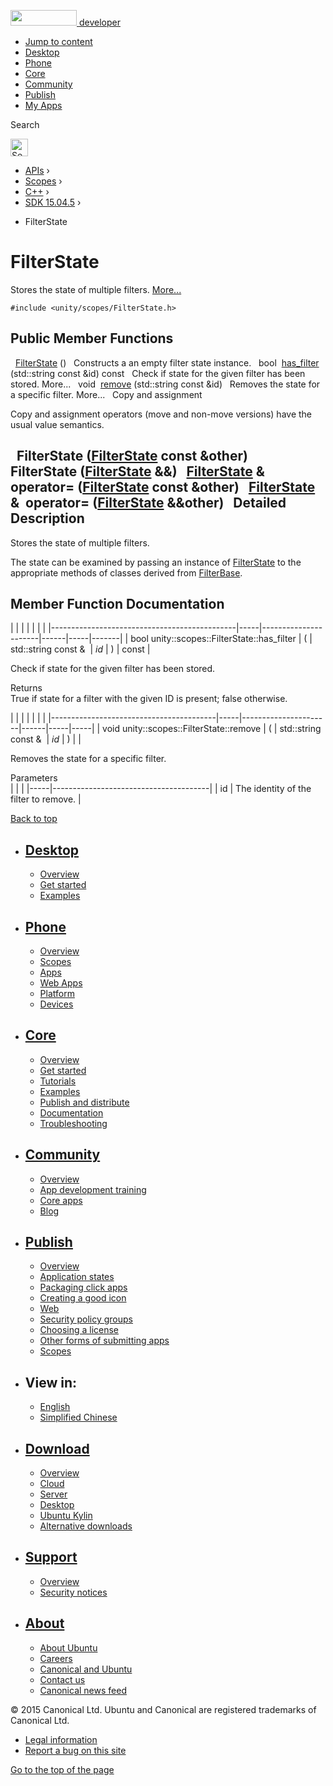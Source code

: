 <a href="https://developer.ubuntu.com/" class="logo-ubuntu"><img src="https://developer.ubuntu.com/assets/sites/ubuntu/latest/u/img/logos/logo-ubuntu-orange.svg" width="106" height="25" /> <span>developer</span></a>

-   [Jump to content](index.html#main-content)
-   [Desktop](https://developer.ubuntu.com/en/desktop/)
-   [Phone](https://developer.ubuntu.com/en/phone/)
-   [Core](https://developer.ubuntu.com/core)
-   [Community](https://developer.ubuntu.com/en/community/)
-   [Publish](https://developer.ubuntu.com/en/publish/)
-   [My Apps](https://myapps.developer.ubuntu.com/)

Search

<img src="https://developer.ubuntu.com/assets/sites/ubuntu/latest/u/img/search-white.svg" alt="Search" height="28" />

-   [APIs](../../../../index.html) ›
-   [Scopes](../../../index.html) ›
-   [C++](../../index.html) ›
-   [SDK 15.04.5](../index.html) ›

<!-- -->

-   FilterState

FilterState
===========

Stores the state of multiple filters. [More...](index.html#details)

`#include <unity/scopes/FilterState.h>`

<span id="pub-methods"></span> Public Member Functions
------------------------------------------------------

<span id="a766de68bf8b5c99774dcd2f2e7e2ed39" class="anchor"></span>  
<a href="index.html#a766de68bf8b5c99774dcd2f2e7e2ed39" class="el">FilterState</a> ()
 
Constructs a an empty filter state instance.
 
bool 
<a href="index.html#a7c624fcc70cf767fdb6d6dc54e8a5015" class="el">has_filter</a> (std::string const &id) const
 
Check if state for the given filter has been stored. More...
 
void 
<a href="index.html#a15c5759e79b6c75fcdd2cf802b6ffac2" class="el">remove</a> (std::string const &id)
 
Removes the state for a specific filter. More...
 
Copy and assignment

Copy and assignment operators (move and non-move versions) have the usual value semantics.

<span id="a0680e593c3b4383c11c01e3950eab393" class="anchor"></span>  
**FilterState** (<a href="index.html" class="el">FilterState</a> const &other)
 
<span id="a4b11a81ee8f40cf5b86269b9eec0de44" class="anchor"></span>  
**FilterState** (<a href="index.html" class="el">FilterState</a> &&)
 
<span id="ae6a5679d3e2c8a202648bd66431071e1" class="anchor"></span> <a href="index.html" class="el">FilterState</a> & 
**operator=** (<a href="index.html" class="el">FilterState</a> const &other)
 
<span id="ae05c001c976bf55c0bada0de16760933" class="anchor"></span> <a href="index.html" class="el">FilterState</a> & 
**operator=** (<a href="index.html" class="el">FilterState</a> &&other)
 
<span id="details"></span>
Detailed Description
--------------------

Stores the state of multiple filters.

The state can be examined by passing an instance of <a href="index.html" class="el" title="Stores the state of multiple filters. ">FilterState</a> to the appropriate methods of classes derived from <a href="../unity.scopes.FilterBase/index.html" class="el" title="Base class for all implementations of filters. ">FilterBase</a>.

Member Function Documentation
-----------------------------

<span id="a7c624fcc70cf767fdb6d6dc54e8a5015" class="anchor"></span>
|                                              |     |                      |      |     |       |
|----------------------------------------------|-----|----------------------|------|-----|-------|
| bool unity::scopes::FilterState::has\_filter | (   | std::string const &  | *id* | )   | const |

Check if state for the given filter has been stored.

Returns  
True if state for a filter with the given ID is present; false otherwise.

<span id="a15c5759e79b6c75fcdd2cf802b6ffac2" class="anchor"></span>
|                                         |     |                      |      |     |     |
|-----------------------------------------|-----|----------------------|------|-----|-----|
| void unity::scopes::FilterState::remove | (   | std::string const &  | *id* | )   |     |

Removes the state for a specific filter.

Parameters  
|     |                                       |
|-----|---------------------------------------|
| id  | The identity of the filter to remove. |

[Back to top](index.html#)

-   [Desktop](https://developer.ubuntu.com/en/desktop/)
    ---------------------------------------------------

    -   [Overview](https://developer.ubuntu.com/en/desktop/)
    -   [Get started](http://snapcraft.io/?utm_source=developer.ubuntu.com&utm_medium=devportal&utm_term=snaps%20snapcraft%20desktop&utm_content=menu&utm_campaign=duc_snappers)
    -   [Examples](https://github.com/ubuntu/snappy-playpen)

-   [Phone](https://developer.ubuntu.com/en/phone/)
    -----------------------------------------------

    -   [Overview](https://developer.ubuntu.com/en/phone/)
    -   [Scopes](https://developer.ubuntu.com/en/phone/scopes/)
    -   [Apps](https://developer.ubuntu.com/en/phone/apps/)
    -   [Web Apps](https://developer.ubuntu.com/en/phone/web/)
    -   [Platform](https://developer.ubuntu.com/en/phone/platform/)
    -   [Devices](https://developer.ubuntu.com/en/phone/devices/)

-   [Core](https://developer.ubuntu.com/core)
    -----------------------------------------

    -   [Overview](https://developer.ubuntu.com/core)
    -   [Get started](https://developer.ubuntu.com/core/get-started)
    -   [Tutorials](https://developer.ubuntu.com/core/tutorials)
    -   [Examples](https://developer.ubuntu.com/core/examples)
    -   [Publish and distribute](https://developer.ubuntu.com/core/publish-and-distribute)
    -   [Documentation](https://developer.ubuntu.com/core/documentation)
    -   [Troubleshooting](https://developer.ubuntu.com/core/troubleshooting)

-   [Community](https://developer.ubuntu.com/en/community/)
    -------------------------------------------------------

    -   [Overview](https://developer.ubuntu.com/en/community/)
    -   [App development training](https://developer.ubuntu.com/en/community/training/)
    -   [Core apps](https://developer.ubuntu.com/en/community/core-apps/)
    -   [Blog](https://developer.ubuntu.com/en/community/blog/)

-   [Publish](https://developer.ubuntu.com/en/publish/)
    ---------------------------------------------------

    -   [Overview](https://developer.ubuntu.com/en/publish/)
    -   [Application states](https://developer.ubuntu.com/en/publish/application-states/)
    -   [Packaging click apps](https://developer.ubuntu.com/en/publish/packaging-click-apps/)
    -   [Creating a good icon](https://developer.ubuntu.com/en/publish/creating-a-good-icon/)
    -   [Web](https://developer.ubuntu.com/en/publish/web/)
    -   [Security policy groups](https://developer.ubuntu.com/en/publish/security-policy-groups/)
    -   [Choosing a license](https://developer.ubuntu.com/en/publish/choosing-a-license/)
    -   [Other forms of submitting apps](https://developer.ubuntu.com/en/publish/other-forms-of-submitting-apps/)
    -   [Scopes](https://developer.ubuntu.com/en/publish/scopes/)

-   View in:
    --------

    -   [English](index.html "Change to language: English")
    -   [Simplified Chinese](index.html "Change to language: Simplified Chinese")

-   [Download](http://ubuntu.com/download/)
    ---------------------------------------

    -   [Overview](http://ubuntu.com/download)
    -   [Cloud](http://ubuntu.com/download/cloud)
    -   [Server](http://ubuntu.com/download/server)
    -   [Desktop](http://ubuntu.com/download/desktop)
    -   [Ubuntu Kylin](http://ubuntu.com/download/ubuntu-kylin)
    -   [Alternative downloads](http://ubuntu.com/download/alternative-downloads)

-   [Support](http://ubuntu.com/support/)
    -------------------------------------

    -   [Overview](http://ubuntu.com/support)
    -   [Security notices](http://www.ubuntu.com/usn/)

-   [About](http://ubuntu.com/about/)
    ---------------------------------

    -   [About Ubuntu](http://ubuntu.com/about/about-ubuntu)
    -   [Careers](http://www.canonical.com/careers)
    -   [Canonical and Ubuntu](http://ubuntu.com/about/canonical-and-ubuntu)
    -   [Contact us](http://ubuntu.com/about/contact-us)
    -   [Canonical news feed](http://insights.ubuntu.com/feed/)

© 2015 Canonical Ltd. Ubuntu and Canonical are registered trademarks of Canonical Ltd.

-   [Legal information](http://www.ubuntu.com/legal)
-   [Report a bug on this site](https://bugs.launchpad.net/developer-ubuntu-com/)

<span class="accessibility-aid">[Go to the top of the page](index.html#)</span>
